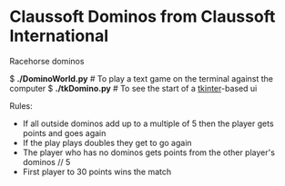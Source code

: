 # Claussoft Dominos from Claussoft International
Racehorse dominos

$ __./DominoWorld.py__  # To play a text game on the terminal against the computer
$ __./tkDomino.py__  # To see the start of a [tkinter](https://docs.python.org/3/library/tk.html)-based ui

Rules:
* If all outside dominos add up to a multiple of 5 then the player gets points and goes again
* If the play plays doubles they get to go again
* The player who has no dominos gets points from the other player's dominos // 5
* First player to 30 points wins the match
